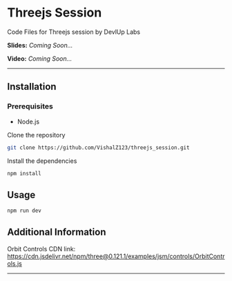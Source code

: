 # Threejs Session

Code Files for Threejs session by DevlUp Labs

<b>Slides:</b> *Coming Soon...*

<b>Video:</b> *Coming Soon...*

---


## Installation

### Prerequisites

- Node.js

Clone the repository

```bash
git clone https://github.com/VishalZ123/threejs_session.git
```
Install the dependencies
```bash
npm install
```

## Usage

```bash
npm run dev
```

## Additional Information

Orbit Controls CDN link: https://cdn.jsdelivr.net/npm/three@0.121.1/examples/jsm/controls/OrbitControls.js

---